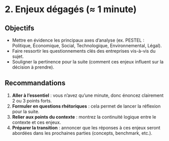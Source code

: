 # 2. Enjeux dégagés (≈ 1 minute)

## Objectifs
- Mettre en évidence les principaux axes d’analyse (ex. PESTEL : Politique, Économique, Social, Technologique, Environnemental, Légal).
- Faire ressortir les questionnements clés des entreprises vis-à-vis du sujet.
- Souligner la pertinence pour la suite (comment ces enjeux influent sur la décision à prendre).

## Recommandations
1. **Aller à l’essentiel** : vous n’avez qu’une minute, donc énoncez clairement 2 ou 3 points forts.
2. **Formuler en questions rhétoriques** : cela permet de lancer la réflexion pour la suite.
3. **Relier aux points du contexte** : montrez la continuité logique entre le contexte et ces enjeux.
4. **Préparer la transition** : annoncer que les réponses à ces enjeux seront abordées dans les prochaines parties (concepts, benchmark, etc.).
